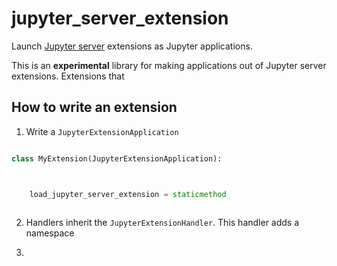 # jupyter_server_extension

Launch [Jupyter server]() extensions as Jupyter applications. 

This is an **experimental** library for making applications out of Jupyter server extensions. Extensions that 


## How to write an extension

1. Write a `JupyterExtensionApplication`
```python

class MyExtension(JupyterExtensionApplication):



    load_jupyter_server_extension = staticmethod



```

2. Handlers inherit the `JupyterExtensionHandler`. This handler adds a namespace

3. 